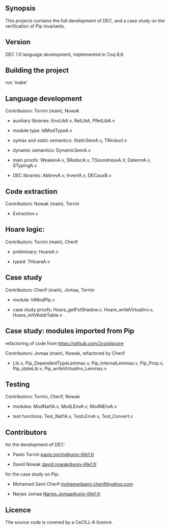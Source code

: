 
## Synopsis

This projects contains the full development of DEC, and a case study
on the verification of Pip invariants.

## Version

DEC 1.0 language development, implemented in Coq 8.6.

## Building the project

  run 'make'

## Language development

Contributors: Torrini (main), Nowak

* auxiliary libraries: EnvLibA.v, RelLibA, PRelLibA.v

* module type: IdModTypeA.v

* syntax and static semantics: StaticSemA.v, TRinduct.v

* dynamic semantics: DynamicSemA.v

* main proofs: WeakenA.v, SReducA.v, TSoundnessA.V, DetermA.v, STypingA.v

* DEC libraries: AbbrevA.v, InvertA,v, DECauxB.v

## Code extraction

Contributors: Nowak (main), Torrini

* Extraction.v

## Hoare logic: 

Contributors: Torrini (main), Cherif

* preliminary: HoareA.v

* typed: THoareA.v

## Case study

Contributors: Cherif (main), Jomaa, Torrini

* module: IdModPip.v

* case study proofs:
     Hoare_getFstShadow.v, Hoare_writeVirtualInv.v, Hoare_initVAddrTable.v

## Case study: modules imported from Pip

refactoring of code from https://github.com/2xs/pipcore

Contributors: Jomaa (main), Nowak, refactored by Cherif

* Lib.v, Pip_DependentTypeLemmas.v, Pip_InternalLemmas.v, Pip_Prop.v,
  Pip_stateLib.v, Pip_writeVirtualInv_Lemmas.v

## Testing

Contributors: Torrini, Cherif, Nowak

* modules: ModNat1A.v, ModLEnvA.v, ModNEnvA.v

* test functions: Test_Nat1A.v, TestLEnvA.v, Test_Convert.v

## Contributors

for the development of DEC:

* Paolo Torrini <paolo.torrini@univ-lille1.fr>

* David Nowak <david.nowak@univ-lille1.fr>

for the case study on Pip:

* Mohamed Sami Cherif <mohamedsami.cherif@yahoo.com>

* Narjes Jomaa <Narjes.Jomaa@univ-lille1.fr>

## Licence

  The source code is covered by a CeCILL-A licence.
